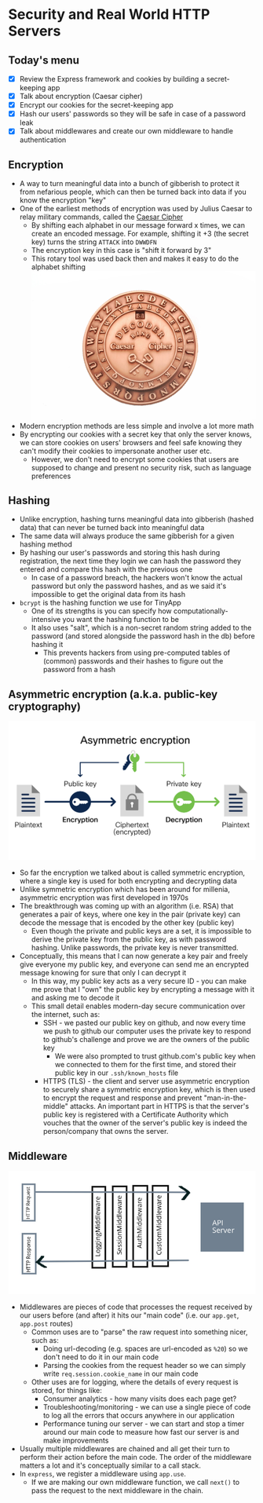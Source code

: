 # Security and Real World HTTP Servers

## Today's menu

- [x] Review the Express framework and cookies by building a secret-keeping app
- [x] Talk about encryption (Caesar cipher)
- [x] Encrypt our cookies for the secret-keeping app
- [x] Hash our users' passwords so they will be safe in case of a password leak
- [x] Talk about middlewares and create our own middleware to handle authentication

## Encryption

- A way to turn meaningful data into a bunch of gibberish to protect it from nefarious people, which can then be turned back into data if you know the encryption "key"
- One of the earliest methods of encryption was used by Julius Caesar to relay military commands, called the [Caesar Cipher](https://en.wikipedia.org/wiki/Caesar_cipher)
  - By shifting each alphabet in our message forward x times, we can create an encoded message. For example, shifting it +3 (the secret key) turns the string `ATTACK` into `DWWDFN`
  - The encryption key in this case is "shift it forward by 3"
  - This rotary tool was used back then and makes it easy to do the alphabet shifting
    ![](./caesar_cipher.jpeg)
- Modern encryption methods are less simple and involve a lot more math
- By encrypting our cookies with a secret key that only the server knows, we can store cookies on users' browsers and feel safe knowing they can't modify their cookies to impersonate another user etc.
  - However, we don't need to encrypt some cookies that users are supposed to change and present no security risk, such as language preferences

## Hashing

- Unlike encryption, hashing turns meaningful data into gibberish (hashed data) that can never be turned back into meaningful data
- The same data will always produce the same gibberish for a given hashing method
- By hashing our user's passwords and storing this hash during registration, the next time they login we can hash the password they entered and compare this hash with the previous one
  - In case of a password breach, the hackers won't know the actual password but only the password hashes, and as we said it's impossible to get the original data from its hash
- `bcrypt` is the hashing function we use for TinyApp
  - One of its strengths is you can specify how computationally-intensive you want the hashing function to be
  - It also uses "salt", which is a non-secret random string added to the password (and stored alongside the password hash in the db) before hashing it
    - This prevents hackers from using pre-computed tables of (common) passwords and their hashes to figure out the password from a hash

## Asymmetric encryption (a.k.a. public-key cryptography)

![](./asymmetric_encryption.png)
- So far the encryption we talked about is called symmetric encryption, where a single key is used for both encrypting and decrypting data
- Unlike symmetric encryption which has been around for millenia, asymmetric encryption was first developed in 1970s
- The breakthrough was coming up with an algorithm (i.e. RSA) that generates a pair of keys, where one key in the pair (private key) can decode the message that is encoded by the other key (public key)
  - Even though the private and public keys are a set, it is impossible to derive the private key from the public key, as with password hashing. Unlike passwords, the private key is never transmitted.
- Conceptually, this means that I can now generate a key pair and freely give everyone my public key, and everyone can send me an encrypted message knowing for sure that only I can decrypt it
  - In this way, my public key acts as a very secure ID - you can make me prove that I "own" the public key by encrypting a message with it and asking me to decode it
  - This small detail enables modern-day secure communication over the internet, such as:
    - SSH - we pasted our public key on github, and now every time we push to github our computer uses the private key to respond to github's challenge and prove we are the owners of the public key
      - We were also prompted to trust github.com's public key when we connected to them for the first time, and stored their public key in our `.ssh/known_hosts` file
    - HTTPS (TLS) - the client and server use asymmetric encryption to securely share a symmetric encryption key, which is then used to encrypt the request and response and prevent "man-in-the-middle" attacks. An important part in HTTPS is that the server's public key is registered with a Certificate Authority which vouches that the owner of the server's public key is indeed the person/company that owns the server.

## Middleware

![](./middleware.png)
- Middlewares are pieces of code that processes the request received by our users before (and after) it hits our "main code" (i.e. our `app.get`, `app.post` routes)
  - Common uses are to "parse" the raw request into something nicer, such as:
    - Doing url-decoding (e.g. spaces are url-encoded as `%20`) so we don't need to do it in our main code
    - Parsing the cookies from the request header so we can simply write `req.session.cookie_name` in our main code
  - Other uses are for logging, where the details of every request is stored, for things like:
    - Consumer analytics - how many visits does each page get?
    - Troubleshooting/monitoring - we can use a single piece of code to log all the errors that occurs anywhere in our application
    - Performance tuning our server - we can start and stop a timer around our main code to measure how fast our server is and make improvements
- Usually multiple middlewares are chained and all get their turn to perform their action before the main code. The order of the middleware matters a lot and it's conceptually similar to a call stack.
- In `express`, we register a middleware using `app.use`.
  - If we are making our own middleware function, we call `next()` to pass the request to the next middleware in the chain.
